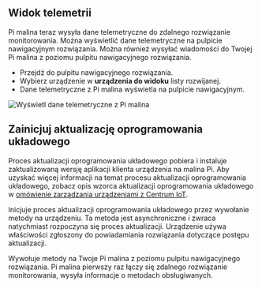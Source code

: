 ## <a name="view-the-telemetry"></a>Widok telemetrii

Pi malina teraz wysyła dane telemetryczne do zdalnego rozwiązanie monitorowania. Można wyświetlić dane telemetryczne na pulpicie nawigacyjnym rozwiązania. Można również wysyłać wiadomości do Twojej Pi malina z poziomu pulpitu nawigacyjnego rozwiązania.

- Przejdź do pulpitu nawigacyjnego rozwiązania.
- Wybierz urządzenie w **urządzenia do widoku** listy rozwijanej.
- Dane telemetryczne z Pi malina wyświetla na pulpicie nawigacyjnym.

![Wyświetl dane telemetryczne z Pi malina][img-telemetry-display]

## <a name="initiate-the-firmware-update"></a>Zainicjuj aktualizację oprogramowania układowego

Proces aktualizacji oprogramowania układowego pobiera i instaluje zaktualizowaną wersję aplikacji klienta urządzenia na malina Pi. Aby uzyskać więcej informacji na temat procesu aktualizacji oprogramowania układowego, zobacz opis wzorca aktualizacji oprogramowania układowego w [omówienie zarządzania urządzeniami z Centrum IoT][lnk-update-pattern].

Inicjuje proces aktualizacji oprogramowania układowego przez wywołanie metody na urządzeniu. Ta metoda jest asynchroniczne i zwraca natychmiast rozpoczyna się proces aktualizacji. Urządzenie używa właściwości zgłoszony do powiadamiania rozwiązania dotyczące postępu aktualizacji.

Wywołuje metody na Twoje Pi malina z poziomu pulpitu nawigacyjnego rozwiązania. Pi malina pierwszy raz łączy się zdalnego rozwiązanie monitorowania, wysyła informacje o metodach obsługiwanych. 

[img-telemetry-display]: media/iot-suite-v1-raspberry-pi-kit-view-telemetry-advanced/telemetry.png
[lnk-update-pattern]: ../articles/iot-hub/iot-hub-device-management-overview.md
